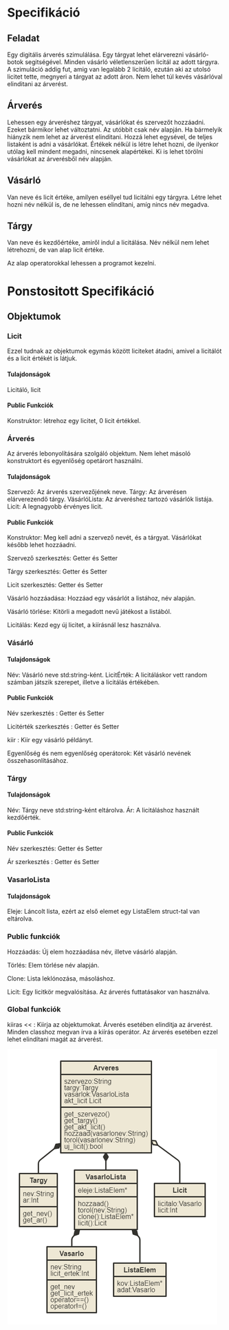 # Specifikáció

## Feladat

Egy digitális árverés szimulálása. Egy tárgyat lehet elárverezni vásárló-botok segitségével. Minden vásárló véletlenszerűen licitál az adott tárgyra. A szimuláció addig fut, amig van legalább 2 licitáló, ezután aki az utolsó licitet tette, megnyeri a tárgyat az adott áron. Nem lehet túl kevés vásárlóval elinditani az árverést.

## Árverés

Lehessen egy árveréshez tárgyat, vásárlókat és szervezőt hozzáadni. Ezeket bármikor lehet változtatni. Az utóbbit csak név alapján. Ha bármelyik hiányzik nem lehet az árverést elinditani. Hozzá lehet egysével, de teljes listaként is adni a vásárlókat. Értékek nélkül is létre lehet hozni, de ilyenkor utólag kell mindent megadni, nincsenek alapértékei. Ki is lehet törölni vásárlókat az árverésből név alapján.

## Vásárló

Van neve és licit értéke, amilyen eséllyel tud licitálni egy tárgyra. Létre lehet hozni név nélkül is, de ne lehessen elindítani, amíg nincs név megadva.

## Tárgy

Van neve és kezdőértéke, amiről indul a licitálása. Név nélkül nem lehet létrehozni, de van alap licit értéke.

Az alap operatorokkal lehessen a programot kezelni.

# Ponstositott Specifikáció

## Objektumok

### Licit

Ezzel tudnak az objektumok egymás között liciteket átadni, amivel a licitálót és a licit értékét is látjuk.

#### Tulajdonságok

Licitáló, licit

#### Public Funkciók

Konstruktor: létrehoz egy licitet, 0 licit értékkel.

### Árverés

Az árverés lebonyolítására szolgáló objektum. Nem lehet másoló konstruktort és egyenlőség opetárort használni.

#### Tulajdonságok

Szervező: Az árverés szervezőjének neve.
Tárgy: Az árverésen elárverezendő tárgy.
VásárlóLista: Az árveréshez tartozó vásárlók listája.
Licit: A legnagyobb érvényes licit.

#### Public Funkciók

Konstruktor: Meg kell adni a szervező nevét, és a tárgyat. Vásárlókat később lehet hozzáadni.

Szervező szerkesztés: Getter és Setter

Tárgy szerkesztés: Getter és Setter

Licit szerkesztés: Getter és Setter

Vásárló hozzáadása: Hozzáad egy vásárlót a listához, név alapján.

Vásárló törlése: Kitörli a megadott nevű játékost a listából.

Licitálás: Kezd egy új licitet, a kiírásnál lesz használva.

### Vásárló

#### Tulajdonságok

Név: Vásárló neve std:string-ként.
LicitÉrték: A licitáláskor vett random számban játszik szerepet, illetve a licitálás értékében.

#### Public Funkciók

Név szerkesztés : Getter és Setter

Licitérték szerkesztés : Getter és Setter

kiir : Kiir egy vásárló példányt.

Egyenlőség és nem egyenlőség operátorok: Két vásárló nevének összehasonlításához.

### Tárgy

#### Tulajdonságok

Név: Tárgy neve std:string-ként eltárolva.
Ár: A licitáláshoz használt kezdőérték.

#### Public Funkciók

Név szerkesztés: Getter és Setter

Ár szerkesztés : Getter és Setter

### VasarloLista

#### Tulajdonságok

Eleje: Láncolt lista, ezért az első elemet egy ListaElem struct-tal van eltárolva.

### Public funkciók

Hozzáadás: Új elem hozzáadása név, illetve vásárló alapján.

Törlés: Elem törlése név alapján.

Clone: Lista leklónozása, másoláshoz.

Licit: Egy licitkör megvalósítása. Az árverés futtatásakor van használva.

### Global funkciók

kiiras << : Kiirja az objektumokat. Árverés esetében elinditja az árverést. Minden classhoz megvan írva a kiírás operátor. Az árverés esetében ezzel lehet elindítani magát az árverést.

![osztaly_diagram](osztaly_diagram.png)
